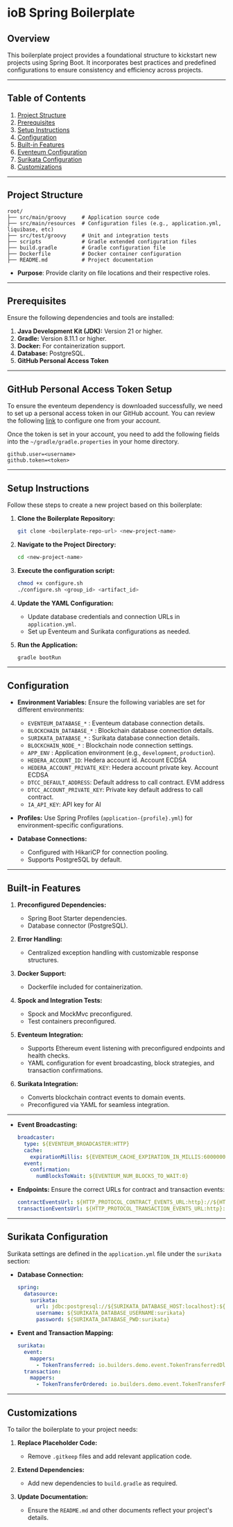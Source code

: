 # ioB Spring Boilerplate

## Overview

This boilerplate project provides a foundational structure to kickstart new projects using Spring Boot. It incorporates
best practices and predefined configurations to ensure consistency and efficiency across projects.

---

## Table of Contents

1. [Project Structure](#project-structure)
2. [Prerequisites](#prerequisites)
3. [Setup Instructions](#setup-instructions)
4. [Configuration](#configuration)
5. [Built-in Features](#built-in-features)
6. [Eventeum Configuration](#eventeum-configuration)
7. [Surikata Configuration](#surikata-configuration)
8. [Customizations](#customizations)

---

## Project Structure

```
root/
├── src/main/groovy     # Application source code
├── src/main/resources  # Configuration files (e.g., application.yml, liquibase, etc)
├── src/test/groovy     # Unit and integration tests
├── scripts             # Gradle extended configuration files
├── build.gradle        # Gradle configuration file
├── Dockerfile          # Docker container configuration
├── README.md           # Project documentation
```

- **Purpose**: Provide clarity on file locations and their respective roles.

---

## Prerequisites

Ensure the following dependencies and tools are installed:

1. **Java Development Kit (JDK):** Version 21 or higher.
2. **Gradle:** Version 8.11.1 or higher.
3. **Docker:** For containerization support.
4. **Database:** PostgreSQL.
5. **GitHub Personal Access Token**

---

## GitHub Personal Access Token Setup

To ensure the eventeum dependency is downloaded successfully, we need to set up a personal access token in our GitHub
account. You can review the
following [link](https://docs.github.com/en/authentication/keeping-your-account-and-data-secure/managing-your-personal-access-tokens)
to configure one from your account.

Once the token is set in your account, you need to add the following fields into the `~/gradle/gradle.properties` in
your home directory.

```text
github.user=<username>
github.token=<token>
```

---

## Setup Instructions

Follow these steps to create a new project based on this boilerplate:

1. **Clone the Boilerplate Repository:**
   ```bash
   git clone <boilerplate-repo-url> <new-project-name>
   ```

2. **Navigate to the Project Directory:**
   ```bash
   cd <new-project-name>
   ```

3. **Execute the configuration script:**
   ```bash
   chmod +x configure.sh
   ./configure.sh <group_id> <artifact_id>
   ```

4. **Update the YAML Configuration:**
    - Update database credentials and connection URLs in `application.yml`.
    - Set up Eventeum and Surikata configurations as needed.

5. **Run the Application:**
   ```bash
   gradle bootRun
   ```

---

## Configuration

- **Environment Variables:** Ensure the following variables are set for different environments:
    - `EVENTEUM_DATABASE_*` : Eventeum database connection details.
    - `BLOCKCHAIN_DATABASE_*` : Blockchain database connection details.
    - `SURIKATA_DATABASE_*` : Surikata database connection details.
    - `BLOCKCHAIN_NODE_*` : Blockchain node connection settings.
    - `APP_ENV` : Application environment (e.g., `development`, `production`).
    - `HEDERA_ACCOUNT_ID`: Hedera account id. Account ECDSA
    - `HEDERA_ACCOUNT_PRIVATE_KEY`: Hedera account private key. Account ECDSA
    - `DTCC_DEFAULT_ADDRESS`: Default address to call contract. EVM address
    - `DTCC_ACCOUNT_PRIVATE_KEY`: Private key default address to call contract.
    - `IA_API_KEY`: API key for AI

- **Profiles:** Use Spring Profiles (`application-{profile}.yml`) for environment-specific configurations.

- **Database Connections:**
    - Configured with HikariCP for connection pooling.
    - Supports PostgreSQL by default.

---

## Built-in Features

1. **Preconfigured Dependencies:**
    - Spring Boot Starter dependencies.
    - Database connector (PostgreSQL).

2. **Error Handling:**
    - Centralized exception handling with customizable response structures.

3. **Docker Support:**
    - Dockerfile included for containerization.

4. **Spock and Integration Tests:**
    - Spock and MockMvc preconfigured.
    - Test containers preconfigured.

5. **Eventeum Integration:**
    - Supports Ethereum event listening with preconfigured endpoints and health checks.
    - YAML configuration for event broadcasting, block strategies, and transaction confirmations.

6. **Surikata Integration:**
    - Converts blockchain contract events to domain events.
    - Preconfigured via YAML for seamless integration.

---

- **Event Broadcasting:**
  ```yaml
  broadcaster:
    type: ${EVENTEUM_BROADCASTER:HTTP}
    cache:
      expirationMillis: ${EVENTEUM_CACHE_EXPIRATION_IN_MILLIS:6000000}
    event:
      confirmation:
        numBlocksToWait: ${EVENTEUM_NUM_BLOCKS_TO_WAIT:0}
  ```

- **Endpoints:** Ensure the correct URLs for contract and transaction events:
  ```yaml
  contractEventsUrl: ${HTTP_PROTOCOL_CONTRACT_EVENTS_URL:http}://${HTTP_PROTOCOL_CONTRACT_EVENTS_HOST:localhost}:${HTTP_PROTOCOL_CONTRACT_EVENTS_PORT:8080}/api/v1/surikata/contract-events
  transactionEventsUrl: ${HTTP_PROTOCOL_TRANSACTION_EVENTS_URL:http}://${HTTP_PROTOCOL_TRANSACTION_EVENTS_HOST:localhost}:${HTTP_PROTOCOL_TRANSACTION_EVENTS_PORT:8080}/api/v1/surikata/transactions
  ```

---

## Surikata Configuration

Surikata settings are defined in the `application.yml` file under the `surikata` section:

- **Database Connection:**
  ```yaml
  spring:
    datasource:
      surikata:
        url: jdbc:postgresql://${SURIKATA_DATABASE_HOST:localhost}:${SURIKATA_DATABASE_PORT:5432}/${SURIKATA_DATABASE_DB:surikata}
        username: ${SURIKATA_DATABASE_USERNAME:surikata}
        password: ${SURIKATA_DATABASE_PWD:surikata}
  ```

- **Event and Transaction Mapping:**
  ```yaml
  surikata:
    event:
      mappers:
        - TokenTransferred: io.builders.demo.event.TokenTransferredDltEvent
    transaction:
      mappers:
        - TokenTransferOrdered: io.builders.demo.event.TokenTransferFailedDltEvent
  ```

---

## Customizations

To tailor the boilerplate to your project needs:

1. **Replace Placeholder Code:**
    - Remove `.gitkeep` files and add relevant application code.

2. **Extend Dependencies:**
    - Add new dependencies to `build.gradle` as required.

3. **Update Documentation:**
    - Ensure the `README.md` and other documents reflect your project's details.
